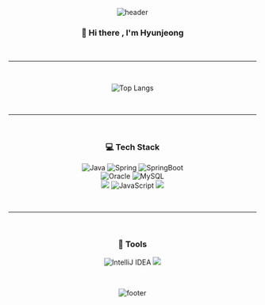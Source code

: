 <div align = "center">
  
![header](https://capsule-render.vercel.app/api?type=waving&color=gradient&height=90&section=header)
  

### 👋 Hi there , I'm Hyunjeong
  <br><hr width="500"><br>
  

<!-- ![Notion](https://img.shields.io/badge/Notion-%23000000.svg?style=flat-squareslogo=notion&logoColor=white) -->
<!-- [![Solved.ac프로필](http://mazassumnida.wtf/api/mini/generate_badge?boj=ahhhaaah)](https://solved.ac/ahhhaaah) -->
  
![Top Langs](https://github-readme-stats.vercel.app/api/top-langs/?username=HyunjeongJang&layout=compact)  
<!--   ![Top Langs](https://github-readme-stats.vercel.app/api/top-langs/?username=HyunjeongJang)   -->
<!-- ![Anurag's GitHub stats](https://github-readme-stats.vercel.app/api?username=HyunjeongJang&show_icons=true&theme=radical) -->

  
  <br><hr width="500"><br>
  
  
### 💻 Tech Stack <br>
![Java](https://img.shields.io/badge/java-%23ED8B00.svg?style=flat-squares&logo=java&logoColor=white)
![Spring](https://img.shields.io/badge/spring-%236DB33F.svg?style=flat-squares&logo=spring&logoColor=white)
![SpringBoot](https://img.shields.io/badge/springBoot-%236DB33F.svg?style=flat-squares&logo=springboot&logoColor=white) <br>
  ![Oracle](https://img.shields.io/badge/Oracle-F80000?style=flat-squares&logo=oracle&logoColor=white)
  ![MySQL](https://img.shields.io/badge/MySQL-2C2255?style=flat-squares&logo=MySQL&logoColor=white) 
  <br>
<img src="https://img.shields.io/badge/jQuery-0769AD?style=flat&amp;logo=jquery&amp;logoColor=white" style="max-width: 100%;">
![JavaScript](https://img.shields.io/badge/JavaScript-F7DF1E?style=flat&amp;logo=JavaScript&amp;logoColor=white)
  <img src="https://img.shields.io/badge/HTML5-E34F26?style=flate&amp;logo=HTML5&amp;logoColor=white" style="max-width: 100%;">


<br><hr width="500"><br>

### 🔨 Tools <br>
![IntelliJ IDEA](https://img.shields.io/badge/IntelliJIDEA-000000.svg?style=flat-squares&logo=intellij-idea&logoColor=white)
  <img src="https://img.shields.io/badge/Eclipse IDE-2C2255?style=flat&amp;logo=Eclipse IDE&amp;logoColor=white" style="max-width: 100%;">


<br>


![footer](https://capsule-render.vercel.app/api?type=waving&color=gradient&height=90&section=footer)
</div>





<!--



-->

<!--
**HyunjeongJang/HyunjeongJang** is a ✨ _special_ ✨ repository because its `README.md` (this file) appears on your GitHub profile.

Here are some ideas to get you started:

- 🔭 I’m currently working on ...
- 🌱 I’m currently learning ...
- 👯 I’m looking to collaborate on ...
- 🤔 I’m looking for help with ...
- 💬 Ask me about ...
- 📫 How to reach me: ...
- 😄 Pronouns: ...
- ⚡ Fun fact: ...
-->
